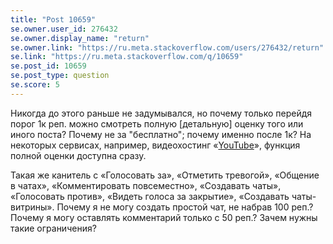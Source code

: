 ```yaml
---
title: "Post 10659"
se.owner.user_id: 276432
se.owner.display_name: "return"
se.owner.link: "https://ru.meta.stackoverflow.com/users/276432/return"
se.link: "https://ru.meta.stackoverflow.com/q/10659"
se.post_id: 10659
se.post_type: question
se.score: 5
---
```

<p>Никогда до этого раньше не задумывался, но почему только перейдя порог 1к реп. можно смотреть полную [детальную] оценку того или иного поста? Почему не за &quot;бесплатно&quot;; почему именно после 1к? На некоторых сервисах, например, видеохостинг «<a href="https://www.youtube.com/" rel="nofollow noreferrer">YouTube</a>», функция полной оценки доступна сразу.</p>
<p>Такая же канитель с «Голосовать за», «Отметить тревогой», «Общение в чатах», «Комментировать повсеместно», «Создавать чаты», «Голосовать против», «Видеть голоса за закрытие», «Создавать чаты-витрины». Почему я не могу создать простой чат, не набрав 100 реп.? Почему я могу оставлять комментарий только с 50 реп.? Зачем нужны такие ограничения?</p>
